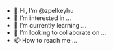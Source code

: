- 👋 Hi, I’m @zpelkeyhu
- 👀 I’m interested in ...
- 🌱 I’m currently learning ...
- 💞️ I’m looking to collaborate on ...
- 📫 How to reach me ...

<!---
zpelkeyhu/zpelkeyhu is a ✨ special ✨ repository because its `README.md` (this file) appears on your GitHub profile.
You can click the Preview link to take a look at your changes.
--->
